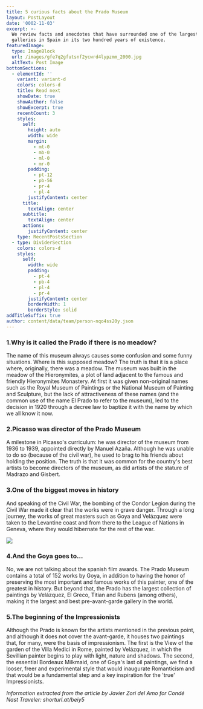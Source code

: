 ```yaml
---
title: 5 curious facts about the Prado Museum
layout: PostLayout
date: '0002-11-03'
excerpt: >-
  We review facts and anecdotes that have surrounded one of the largest
  galleries in Spain in its two hundred years of existence.
featuredImage:
  type: ImageBlock
  url: /images/gfe7q2gfutsnf2ycwrd4lypzmm_2000.jpg
  altText: Post Image
bottomSections:
  - elementId: ''
    variant: variant-d
    colors: colors-d
    title: Read next
    showDate: true
    showAuthor: false
    showExcerpt: true
    recentCount: 3
    styles:
      self:
        height: auto
        width: wide
        margin:
          - mt-0
          - mb-0
          - ml-0
          - mr-0
        padding:
          - pt-12
          - pb-56
          - pr-4
          - pl-4
        justifyContent: center
      title:
        textAlign: center
      subtitle:
        textAlign: center
      actions:
        justifyContent: center
    type: RecentPostsSection
  - type: DividerSection
    colors: colors-d
    styles:
      self:
        width: wide
        padding:
          - pt-4
          - pb-4
          - pl-4
          - pr-4
        justifyContent: center
        borderWidth: 1
        borderStyle: solid
addTitleSuffix: true
author: content/data/team/person-nqo4ss20y.json
---
```

### 1.Why is it called the Prado if there is no meadow?

The name of this museum always causes some confusion and some funny situations. Where is this supposed meadow? The truth is that it is a place where, originally, there was a meadow. The museum was built in the meadow of the Hieronymites, a plot of land adjacent to the famous and friendly Hieronymites Monastery. At first it was given non-original names such as the Royal Museum of Paintings or the National Museum of Painting and Sculpture, but the lack of attractiveness of these names (and the common use of the name El Prado to refer to the museum), led to the decision in 1920 through a decree law to baptize it with the name by which we all know it now.

### 2.Picasso was director of the Prado Museum

A milestone in Picasso's curriculum: he was director of the museum from 1936 to 1939, appointed directly by Manuel Azaña. Although he was unable to do so (because of the civil war), he used to brag to his friends about holding the position. The truth is that it was common for the country's best artists to become directors of the museum, as did artists of the stature of Madrazo and Gisbert.

### 3.One of the biggest moves in history

And speaking of the Civil War, the bombing of the Condor Legion during the Civil War made it clear that the works were in grave danger. Through a long journey, the works of great masters such as Goya and Velázquez were taken to the Levantine coast and from there to the League of Nations in Geneva, where they would hibernate for the rest of the war.

![](https://media.theobjective.com/app/uploads/2022/07/055402/museo-del-prado-guerra-1-1.jpeg)

### 4.And the Goya goes to...

No, we are not talking about the spanish film awards. The Prado Museum contains a total of 152 works by Goya, in addition to having the honor of preserving the most important and famous works of this painter, one of the greatest in history. But beyond that, the Prado has the largest collection of paintings by Velázquez, El Greco, Titian and Rubens (among others), making it the largest and best pre-avant-garde gallery in the world.

### 5.The beginning of the Impressionists

Although the Prado is known for the artists mentioned in the previous point, and although it does not cover the avant-garde, it houses two paintings that, for many, were the basis of impressionism. The first is the View of the garden of the Villa Medici in Rome, painted by Velázquez, in which the Sevillian painter begins to play with light, nature and shadows. The second, the essential Bordeaux Milkmaid, one of Goya's last oil paintings, we find a looser, freer and experimental style that would inaugurate Romanticism and that would be a fundamental step and a key inspiration for the 'true' Impressionists.

*Information extracted from the article by Javier Zori del Amo for Condé Nast Traveler: shorturl.at/beiy5*
